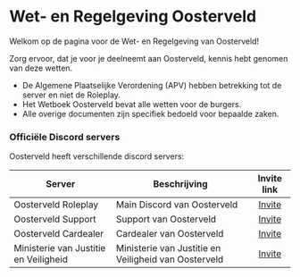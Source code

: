 # Wet- en Regelgeving Oosterveld

Welkom op de pagina voor de Wet- en Regelgeving van Oosterveld!

Zorg ervoor, dat je voor je deelneemt aan Oosterveld, kennis hebt genomen van deze wetten.

* De Algemene Plaatselijke Verordening (APV) hebben betrekking tot de server en niet de Roleplay.
* Het Wetboek Oosterveld bevat alle wetten voor de burgers.
* Alle overige documenten zijn specifiek bedoeld voor bepaalde zaken.

### Officiële Discord servers <a href="#officiele-discord-servers" id="officiele-discord-servers"></a>

Oosterveld heeft verschillende discord servers:

| Server                                | Beschrijving                                         |               Invite link               |
| ------------------------------------- | ---------------------------------------------------- | :-------------------------------------: |
| Oosterveld Roleplay                   | Main Discord van Oosterveld                          | [Invite](https://discord.gg/DD44y8Yftg) |
| Oosterveld Support                    | Support van Oosterveld                               | [Invite](https://discord.gg/XN9Jf7432S) |
| Oosterveld Cardealer                  | Cardealer van Oosterveld                             | [Invite](https://discord.gg/rDmxFNXrhX) |
| Ministerie van Justitie en Veiligheid | Ministerie van Justitie en Veiligheid van Oosterveld | [Invite](https://discord.gg/A3Upxn4MpP) |
